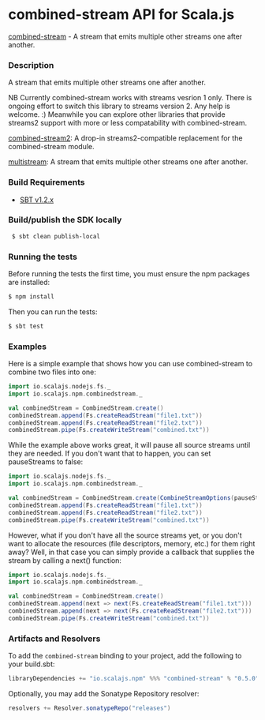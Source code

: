 combined-stream API for Scala.js
================================
[combined-stream](https://www.npmjs.com/package/combined-stream) - A stream that emits multiple other streams one after another.

### Description

A stream that emits multiple other streams one after another.

NB Currently combined-stream works with streams vesrion 1 only. There is ongoing effort to switch this library to 
streams version 2. Any help is welcome. :) Meanwhile you can explore other libraries that provide streams2 support 
with more or less compatability with combined-stream.

[combined-stream2](https://github.com/scalajs-io/combined-stream2): A drop-in streams2-compatible replacement for the combined-stream module.

[multistream](https://github.com/scalajs-io/multistream): A stream that emits multiple other streams one after another.

<a name="build_requirements"></a>
### Build Requirements

* [SBT v1.2.x](http://www.scala-sbt.org/download.html)

<a name="building_sdk"></a>
### Build/publish the SDK locally

```bash
 $ sbt clean publish-local
```

### Running the tests

Before running the tests the first time, you must ensure the npm packages are installed:

```bash
$ npm install
```

Then you can run the tests:

```bash
$ sbt test
```

### Examples

Here is a simple example that shows how you can use combined-stream to combine two files into one:

```scala
import io.scalajs.nodejs.fs._
import io.scalajs.npm.combinedstream._

val combinedStream = CombinedStream.create()
combinedStream.append(Fs.createReadStream("file1.txt"))
combinedStream.append(Fs.createReadStream("file2.txt"))
combinedStream.pipe(Fs.createWriteStream("combined.txt"))
```

While the example above works great, it will pause all source streams until they are needed. 
If you don't want that to happen, you can set pauseStreams to false:

```scala
import io.scalajs.nodejs.fs._
import io.scalajs.npm.combinedstream._

val combinedStream = CombinedStream.create(CombineStreamOptions(pauseStreams = false))
combinedStream.append(Fs.createReadStream("file1.txt"))
combinedStream.append(Fs.createReadStream("file2.txt"))
combinedStream.pipe(Fs.createWriteStream("combined.txt"))
```

However, what if you don't have all the source streams yet, or you don't want to allocate the resources 
(file descriptors, memory, etc.) for them right away? Well, in that case you can simply provide a callback that 
supplies the stream by calling a next() function:

```scala
import io.scalajs.nodejs.fs._
import io.scalajs.npm.combinedstream._

val combinedStream = CombinedStream.create()
combinedStream.append(next => next(Fs.createReadStream("file1.txt")))
combinedStream.append(next => next(Fs.createReadStream("file2.txt")))
combinedStream.pipe(Fs.createWriteStream("combined.txt"))
```

### Artifacts and Resolvers

To add the `combined-stream` binding to your project, add the following to your build.sbt:  

```sbt
libraryDependencies += "io.scalajs.npm" %%% "combined-stream" % "0.5.0"
```

Optionally, you may add the Sonatype Repository resolver:

```sbt   
resolvers += Resolver.sonatypeRepo("releases") 
```

